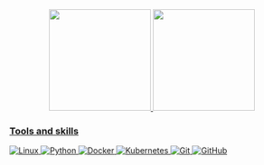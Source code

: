 <div align="center">
  <a href="https://github.com/Nvk1ng">
  <img height="180em" src="https://github-readme-stats.vercel.app/api?username=Nvk1ng&show_icons=true&theme=dark&include_all_commits=true&count_private=false"/>
  <img height="180em" src="https://github-readme-stats.vercel.app/api/top-langs/?username=Nvk1ng&layout=compact&langs_count=7&theme=dark"/>
</div>


### Tools and skills

![Linux](https://img.shields.io/badge/-Linux-333333?style=flat&logo=Linux)
![Python](https://img.shields.io/badge/-Python-333333?style=flat&logo=Python)
![Docker](https://img.shields.io/badge/-Docker-333333?style=flat&logo=Docker)
![Kubernetes](https://img.shields.io/badge/-Kubernetes-333333?style=flat&logo=Kubernetes)
![Git](https://img.shields.io/badge/-Git-333333?style=flat&logo=git)
![GitHub](https://img.shields.io/badge/-GitHub-333333?style=flat&logo=github)

